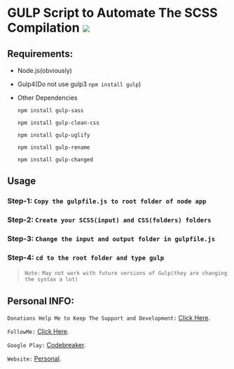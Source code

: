 # GULP Script to Automate The SCSS Compilation ![](https://travis-ci.org/CodeBreaker444/gulp4-node.js-script-to-automate-sass-build-on-file-change.svg?branch=master)

## Requirements:
- Node.js(obviously)
- Gulp4(Do not use gulp3 `npm install gulp`)
- Other Dependencies 

  `npm install gulp-sass`
  
  `npm install gulp-clean-css`
  
  `npm install gulp-uglify`
  
  `npm install gulp-rename`
  
  `npm install gulp-changed`

## Usage
### Step-1: `Copy the gulpfile.js to root folder of node app`
### Step-2: `Create your SCSS(input) and CSS(folders) folders`
### Step-3: `Change the input and output folder in gulpfile.js`
### Step-4: `cd to the root folder and type gulp `



> `Note:` `May not work with future versions of Gulp(they are changing the syntax a lot)`

## Personal INFO:
`Donations Help Me to Keep The Support and Development:` [Click Here](https://paypal.me/zer0error).

`FollowMe:` [Click Here](https://facebook.com/zer0error/).

`Google Play:` [Codebreaker](https://play.google.com/store/apps/dev?id=8331274631553271784&hl=en).

`Website:` [Personal](https://govardhanchitrada.me).
